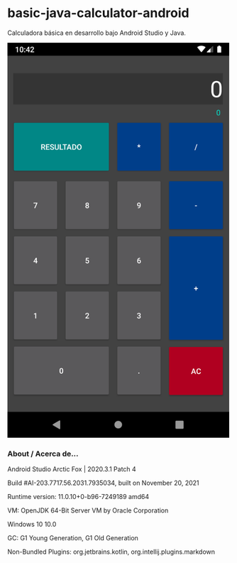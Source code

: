 # basic-java-calculator-android
Calculadora básica en desarrollo bajo Android Studio y Java.

<img src="https://github.com/IzzyGrant/basic-java-calculator-android/blob/main/IzzyCalc/calc.png" alt="drawing" width="500"/>

### About / Acerca de...
Android Studio Arctic Fox | 2020.3.1 Patch 4

Build #AI-203.7717.56.2031.7935034, built on November 20, 2021

Runtime version: 11.0.10+0-b96-7249189 amd64

VM: OpenJDK 64-Bit Server VM by Oracle Corporation

Windows 10 10.0

GC: G1 Young Generation, G1 Old Generation

Non-Bundled Plugins: org.jetbrains.kotlin, org.intellij.plugins.markdown
